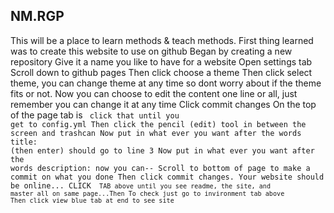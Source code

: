 ## NM.RGP
This will be a place to learn methods & teach methods.
First thing learned was to create this website to use on github
Began by creating a new repository
Give it a name you like to have for a website
Open settings tab 
Scroll down to github pages
Then click choose a theme
Then click select theme, you can change theme at any time so dont worry about if the theme fits or not.
Now you can choose to edit the content one line or all, just remember you can change it at any time
Click commit changes
On the top of the page tab is <code> click that until you get to config.yml
Then click the pencil (edit) tool in between the screen and trashcan
Now put in what ever you want after the words title:         (then enter) should go to line 3
Now put in what ever you want after the words description:   now you can--
Scroll to bottom of page to make a commit on what you done
Then click commit changes.
Your website should be online...
CLICK <CODE> TAB above until you see readme, the site, and master all on same page...Then
To check just go to invironment tab above
Then click view blue tab at end to see site

